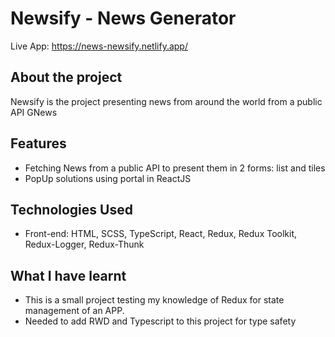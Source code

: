 # Newsify - News Generator

Live App: https://news-newsify.netlify.app/

## About the project

Newsify is the project presenting news from around the world from a public API GNews

## Features

- Fetching News from a public API to present them in 2 forms: list and tiles
- PopUp solutions using portal in ReactJS

## Technologies Used

-   Front-end: HTML, SCSS, TypeScript, React, Redux, Redux Toolkit, Redux-Logger, Redux-Thunk

## What I have learnt

- This is a small project testing my knowledge of Redux for state management of an APP.
- Needed to add RWD and Typescript to this project for type safety 


